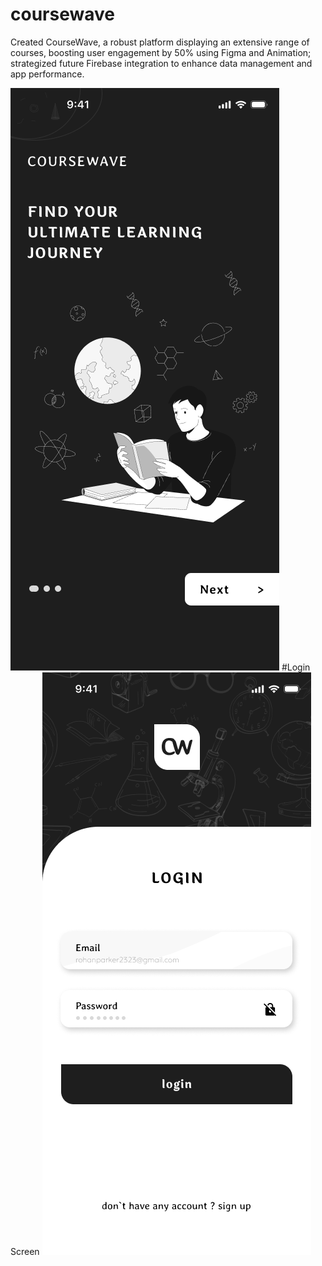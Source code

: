 # coursewave

Created CourseWave, a robust platform displaying an extensive range of courses, boosting user 
engagement by 50% using Figma and Animation; strategized future Firebase integration to enhance data management 
and app performance.

![App Screenshot](https://raw.githubusercontent.com/SHIVAM3203/coursewave/main/assets/images/1.png)
#Login Screen
![App Screenshot](https://raw.githubusercontent.com/SHIVAM3203/coursewave/main/assets/images/iPhone%2014%20Pro%20Max%20-%204.png)
